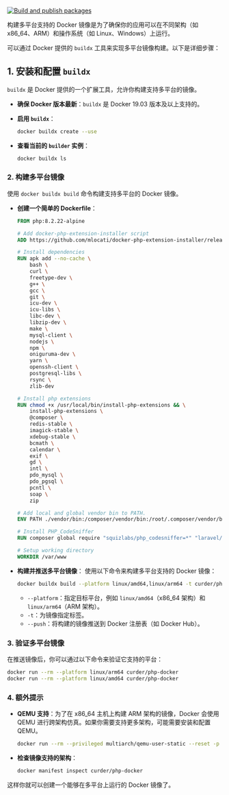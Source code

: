 [![Build and publish packages](https://github.com/curder/php-docker/actions/workflows/packages.yml/badge.svg?branch=master)](https://github.com/curder/php-docker/actions/workflows/packages.yml)

构建多平台支持的 Docker 镜像是为了确保你的应用可以在不同架构（如 x86_64、ARM）和操作系统（如 Linux、Windows）上运行。

可以通过 Docker 提供的 `buildx` 工具来实现多平台镜像构建。以下是详细步骤：

## 1. 安装和配置 `buildx`

`buildx` 是 Docker 提供的一个扩展工具，允许你构建支持多平台的镜像。

- **确保 Docker 版本最新**：`buildx` 是 Docker 19.03 版本及以上支持的。

- **启用 `buildx`**：
  ```bash
  docker buildx create --use
  ```

- **查看当前的 `builder` 实例**：
  ```bash
  docker buildx ls
  ```

### 2. 构建多平台镜像
使用 `docker buildx build` 命令构建支持多平台的 Docker 镜像。

- **创建一个简单的 Dockerfile**：
  ```dockerfile
  FROM php:8.2.22-alpine

  # Add docker-php-extension-installer script
  ADD https://github.com/mlocati/docker-php-extension-installer/releases/latest/download/install-php-extensions /usr/local/bin/

  # Install dependencies
  RUN apk add --no-cache \
      bash \
      curl \
      freetype-dev \
      g++ \
      gcc \
      git \
      icu-dev \
      icu-libs \
      libc-dev \
      libzip-dev \
      make \
      mysql-client \
      nodejs \
      npm \
      oniguruma-dev \
      yarn \
      openssh-client \
      postgresql-libs \
      rsync \
      zlib-dev

  # Install php extensions
  RUN chmod +x /usr/local/bin/install-php-extensions && \
      install-php-extensions \
      @composer \
      redis-stable \
      imagick-stable \
      xdebug-stable \
      bcmath \
      calendar \
      exif \
      gd \
      intl \
      pdo_mysql \
      pdo_pgsql \
      pcntl \
      soap \
      zip

  # Add local and global vendor bin to PATH.
  ENV PATH ./vendor/bin:/composer/vendor/bin:/root/.composer/vendor/bin:/usr/local/bin:$PATH

  # Install PHP_CodeSniffer
  RUN composer global require "squizlabs/php_codesniffer=*" "laravel/pint=*"

  # Setup working directory
  WORKDIR /var/www
  ```

- **构建并推送多平台镜像**：
  使用以下命令来构建多平台支持的 Docker 镜像：
  ```bash
  docker buildx build --platform linux/amd64,linux/arm64 -t curder/php-docker --push .
  ```

    - `--platform`：指定目标平台，例如 `linux/amd64`（x86_64 架构）和 `linux/arm64`（ARM 架构）。
    - `-t`：为镜像指定标签。
    - `--push`：将构建的镜像推送到 Docker 注册表（如 Docker Hub）。

### 3. 验证多平台镜像
在推送镜像后，你可以通过以下命令来验证它支持的平台：

```bash
docker run --rm --platform linux/arm64 curder/php-docker
docker run --rm --platform linux/amd64 curder/php-docker
```

### 4. 额外提示
- **QEMU 支持**：为了在 x86_64 主机上构建 ARM 架构的镜像，Docker 会使用 QEMU 进行跨架构仿真。如果你需要支持更多架构，可能需要安装和配置 QEMU。

  ```bash
  docker run --rm --privileged multiarch/qemu-user-static --reset -p yes
  ```

- **检查镜像支持的架构**：
  ```bash
  docker manifest inspect curder/php-docker
  ```

这样你就可以创建一个能够在多平台上运行的 Docker 镜像了。
